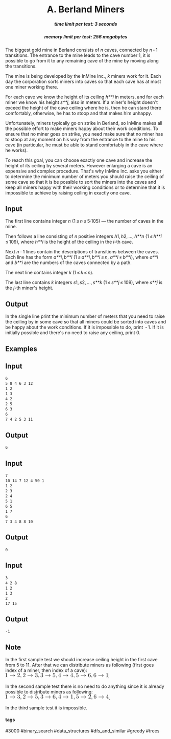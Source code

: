 <h1 style='text-align: center;'> A. Berland Miners</h1>

<h5 style='text-align: center;'>time limit per test: 3 seconds</h5>
<h5 style='text-align: center;'>memory limit per test: 256 megabytes</h5>

The biggest gold mine in Berland consists of *n* caves, connected by *n* - 1 transitions. The entrance to the mine leads to the cave number 1, it is possible to go from it to any remaining cave of the mine by moving along the transitions. 

The mine is being developed by the InMine Inc., *k* miners work for it. Each day the corporation sorts miners into caves so that each cave has at most one miner working there. 

For each cave we know the height of its ceiling *h**i* in meters, and for each miner we know his height *s**j*, also in meters. If a miner's height doesn't exceed the height of the cave ceiling where he is, then he can stand there comfortably, otherwise, he has to stoop and that makes him unhappy.

Unfortunately, miners typically go on strike in Berland, so InMine makes all the possible effort to make miners happy about their work conditions. To ensure that no miner goes on strike, you need make sure that no miner has to stoop at any moment on his way from the entrance to the mine to his cave (in particular, he must be able to stand comfortably in the cave where he works). 

To reach this goal, you can choose exactly one cave and increase the height of its ceiling by several meters. However enlarging a cave is an expensive and complex procedure. That's why InMine Inc. asks you either to determine the minimum number of meters you should raise the ceiling of some cave so that it is be possible to sort the miners into the caves and keep all miners happy with their working conditions or to determine that it is impossible to achieve by raising ceiling in exactly one cave.

## Input

The first line contains integer *n* (1 ≤ *n* ≤ 5·105) — the number of caves in the mine.

Then follows a line consisting of *n* positive integers *h*1, *h*2, ..., *h**n* (1 ≤ *h**i* ≤ 109), where *h**i* is the height of the ceiling in the *i*-th cave.

Next *n* - 1 lines contain the descriptions of transitions between the caves. Each line has the form *a**i*, *b**i* (1 ≤ *a**i*, *b**i* ≤ *n*, *a**i* ≠ *b**i*), where *a**i* and *b**i* are the numbers of the caves connected by a path.

The next line contains integer *k* (1 ≤ *k* ≤ *n*).

The last line contains *k* integers *s*1, *s*2, ..., *s**k* (1 ≤ *s**j* ≤ 109), where *s**j* is the *j*-th miner's height.

## Output

In the single line print the minimum number of meters that you need to raise the ceiling by in some cave so that all miners could be sorted into caves and be happy about the work conditions. If it is impossible to do, print  - 1. If it is initially possible and there's no need to raise any ceiling, print 0. 

## Examples

## Input


```
6  
5 8 4 6 3 12  
1 2  
1 3  
4 2  
2 5  
6 3  
6  
7 4 2 5 3 11  

```
## Output


```
6  

```
## Input


```
7  
10 14 7 12 4 50 1  
1 2  
2 3  
2 4  
5 1  
6 5  
1 7  
6  
7 3 4 8 8 10  

```
## Output


```
0  

```
## Input


```
3  
4 2 8  
1 2  
1 3  
2  
17 15  

```
## Output


```
-1  

```
## Note

In the first sample test we should increase ceiling height in the first cave from 5 to 11. After that we can distribute miners as following (first goes index of a miner, then index of a cave): ![](images/5d9b256bdaa3f5b0f9a3fc3b9f56256306a7a570.png).

In the second sample test there is no need to do anything since it is already possible to distribute miners as following: ![](images/ba4a2592a4bea5feafeae1ab8dec98663bf2c557.png).

In the third sample test it is impossible.



#### tags 

#3000 #binary_search #data_structures #dfs_and_similar #greedy #trees 